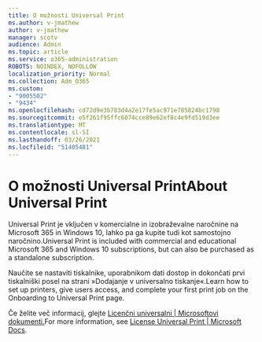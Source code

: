 ```yaml
---
title: O možnosti Universal Print
ms.author: v-jmathew
author: v-jmathew
manager: scotv
audience: Admin
ms.topic: article
ms.service: o365-administration
ROBOTS: NOINDEX, NOFOLLOW
localization_priority: Normal
ms.collection: Adm_O365
ms.custom:
- "9005502"
- "9434"
ms.openlocfilehash: cd72d9e3b783d4a2e17fe5ac971e785824bc1798
ms.sourcegitcommit: e5f261f95ffc6074cce89e62ef8c4e9fd519d3ee
ms.translationtype: MT
ms.contentlocale: sl-SI
ms.lasthandoff: 03/26/2021
ms.locfileid: "51405481"
---
```

# <a name="about-universal-print"></a><span data-ttu-id="511e8-102">O možnosti Universal Print</span><span class="sxs-lookup"><span data-stu-id="511e8-102">About Universal Print</span></span>

<span data-ttu-id="511e8-103">Universal Print je vključen v komercialne in izobraževalne naročnine na Microsoft 365 in Windows 10, lahko pa ga kupite tudi kot samostojno naročnino.</span><span class="sxs-lookup"><span data-stu-id="511e8-103">Universal Print is included with commercial and educational Microsoft 365 and Windows 10 subscriptions, but can also be purchased as a standalone subscription.</span></span>

<span data-ttu-id="511e8-104">Naučite se nastaviti tiskalnike, uporabnikom dati dostop in dokončati prvi tiskalniški posel na strani »Dodajanje v universalno tiskanje«.</span><span class="sxs-lookup"><span data-stu-id="511e8-104">Learn how to set up printers, give users access, and complete your first print job on the Onboarding to Universal Print page.</span></span>

<span data-ttu-id="511e8-105">Če želite več informacij, glejte [Licenčni universalni | Microsoftovi dokumenti.](https://docs.microsoft.com/universal-print/fundamentals/universal-print-license)</span><span class="sxs-lookup"><span data-stu-id="511e8-105">For more information, see [License Universal Print | Microsoft Docs](https://docs.microsoft.com/universal-print/fundamentals/universal-print-license).</span></span>
